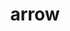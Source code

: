 ---
title: "arrow"
layout: cache
categories: [package, develop-2025-06-01]
meta: {"compilers": ["gcc@11.4.0"], "num_specs": 1, "num_specs_by_stack": {"hep": 1, "root": 1}, "oss": ["ubuntu22.04"], "platforms": ["linux"], "stacks": ["hep", "root"], "targets": ["x86_64_v3"], "versions": ["19.0.1"]}
spec_details: [{"compiler": "gcc@11.4.0", "hash": "iima75iiryd5p2dttx6fsbtrbkkcx5ea", "os": "ubuntu22.04", "platform": "linux", "size": "-", "stacks": ["hep", "root"], "target": "x86_64_v3", "variants": ["~brotli", "build_system=cmake", "build_type=Release", "~bz2", "~compute", "~cuda", "~dataset", "~gandiva", "generator=make", "~glog", "~hdfs", "+ipc", "~ipo", "~jemalloc", "~lz4", "~orc", "~parquet", "~python", "+shared", "~snappy", "~tensorflow", "~zlib", "~zstd"], "versions": ["19.0.1"]}]
---